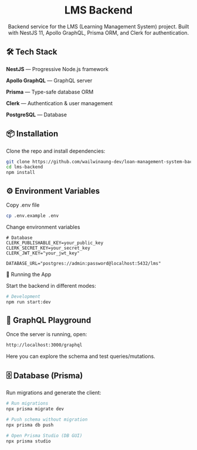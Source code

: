 <h1 align="center"> LMS Backend</h1>

<div align="center">
    Backend service for the LMS (Learning Management System) project.
Built with NestJS 11, Apollo GraphQL, Prisma ORM, and Clerk for authentication.
    </div>

## 🛠️ Tech Stack

**NestJS**
— Progressive Node.js framework

**Apollo GraphQL**
— GraphQL server

**Prisma**
— Type-safe database ORM

**Clerk**
— Authentication & user management

**PostgreSQL**
— Database

## 📦 Installation

Clone the repo and install dependencies:

```bash
git clone https://github.com/wailwinaung-dev/loan-management-system-backend.git
cd lms-backend
npm install
```

## ⚙️ Environment Variables

Copy .env file

```bash
cp .env.example .env
```

Change environment variables

```env
# Database
CLERK_PUBLISHABLE_KEY=your_public_key
CLERK_SECRET_KEY=your_secret_key
CLERK_JWT_KEY="your_jwt_key"

DATABASE_URL="postgres://admin:password@localhost:5432/lms"
```

🚀 Running the App

Start the backend in different modes:

```bash
# Development
npm run start:dev
```

## 🔗 GraphQL Playground

Once the server is running, open:

```bash
http://localhost:3000/graphql
```

Here you can explore the schema and test queries/mutations.

## 🗄️ Database (Prisma)

Run migrations and generate the client:

```bash
# Run migrations
npx prisma migrate dev

# Push schema without migration
npx prisma db push

# Open Prisma Studio (DB GUI)
npx prisma studio
```
